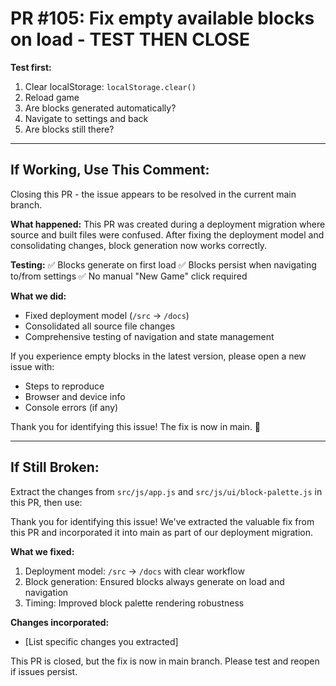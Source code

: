 # PR #105: Fix empty available blocks on load - TEST THEN CLOSE

**Test first:**
1. Clear localStorage: `localStorage.clear()`
2. Reload game
3. Are blocks generated automatically?
4. Navigate to settings and back
5. Are blocks still there?

---

## If Working, Use This Comment:

Closing this PR - the issue appears to be resolved in the current main branch.

**What happened:**
This PR was created during a deployment migration where source and built files were confused. After fixing the deployment model and consolidating changes, block generation now works correctly.

**Testing:**
✅ Blocks generate on first load
✅ Blocks persist when navigating to/from settings
✅ No manual "New Game" click required

**What we did:**
- Fixed deployment model (`/src` → `/docs`)
- Consolidated all source file changes  
- Comprehensive testing of navigation and state management

If you experience empty blocks in the latest version, please open a new issue with:
- Steps to reproduce
- Browser and device info
- Console errors (if any)

Thank you for identifying this issue! The fix is now in main. 🙏

---

## If Still Broken:

Extract the changes from `src/js/app.js` and `src/js/ui/block-palette.js` in this PR, then use:

Thank you for identifying this issue! We've extracted the valuable fix from this PR and incorporated it into main as part of our deployment migration.

**What we fixed:**
1. Deployment model: `/src` → `/docs` with clear workflow
2. Block generation: Ensured blocks always generate on load and navigation
3. Timing: Improved block palette rendering robustness

**Changes incorporated:**
- [List specific changes you extracted]

This PR is closed, but the fix is now in main branch. Please test and reopen if issues persist.

